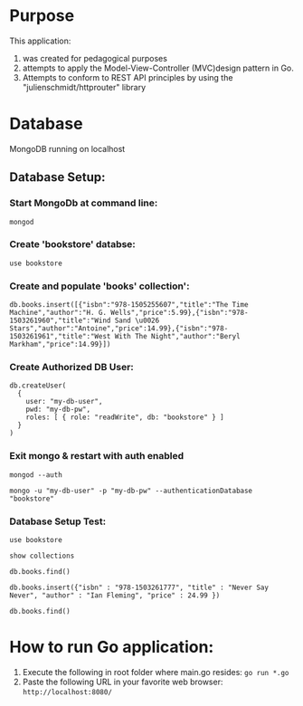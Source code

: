 # Purpose
This application:
1. was created for pedagogical purposes
2. attempts to apply the Model-View-Controller (MVC)design pattern in Go.
3. Attempts to conform to REST API principles by using the "julienschmidt/httprouter" library

# Database
MongoDB running on localhost

## Database Setup:
### Start MongoDb at command line:
```
mongod
```
### Create 'bookstore' databse:
```
use bookstore
```
### Create and populate 'books' collection':
```
db.books.insert([{"isbn":"978-1505255607","title":"The Time Machine","author":"H. G. Wells","price":5.99},{"isbn":"978-1503261960","title":"Wind Sand \u0026 Stars","author":"Antoine","price":14.99},{"isbn":"978-1503261961","title":"West With The Night","author":"Beryl Markham","price":14.99}])
```
### Create Authorized DB User:
```
db.createUser(
  {
    user: "my-db-user",
    pwd: "my-db-pw",
    roles: [ { role: "readWrite", db: "bookstore" } ]
  }
)
```
### Exit mongo & restart with auth enabled
```
mongod --auth
```
```
mongo -u "my-db-user" -p "my-db-pw" --authenticationDatabase "bookstore"
```
### Database Setup Test:

```
use bookstore
```

```
show collections
```

```
db.books.find()
```

```
db.books.insert({"isbn" : "978-1503261777", "title" : "Never Say Never", "author" : "Ian Fleming", "price" : 24.99 })
```

```
db.books.find()
```

# How to run Go application:
1. Execute the following in root folder where main.go resides: ```go run *.go```
2. Paste the following URL in your favorite web browser: ```http://localhost:8080/```